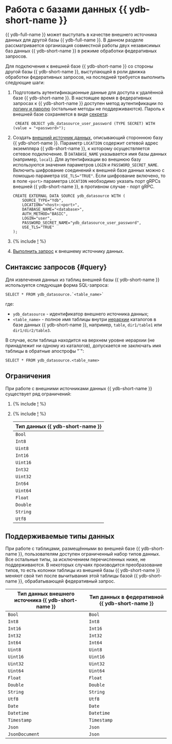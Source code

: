 # Работа с базами данных {{ ydb-short-name }}

{{ ydb-full-name }} может выступать в качестве внешнего источника данных для другой базы {{ ydb-full-name }}. В данном разделе рассматривается организация совместной работы двух независимых баз данных {{ ydb-short-name }} в режиме обработки федеративных запросов.

Для подключения к внешней базе {{ ydb-short-name }} со стороны другой базы {{ ydb-short-name }}, выступающей в роли движка обработки федеративных запросов, на последней требуется выполнить следующие шаги:

1. Подготовить аутентификационные данные для доступа к удалённой базе {{ ydb-short-name }}. В настоящее время в федеративных запросах к {{ ydb-short-name }} доступен метод аутентификации по [логину и паролю](../../concepts/auth.md#static-credentials) (остальные методы не поддерживаются). Пароль к внешней базе сохраняется в виде [секрета](../datamodel/secrets.md):

   ```yql
    CREATE OBJECT ydb_datasource_user_password (TYPE SECRET) WITH (value = "<password>");
    ```

1. Создать [внешний источник данных](../datamodel/external_data_source.md), описывающий стороннюю базу {{ ydb-short-name }}. Параметр `LOCATION` содержит сетевой адрес экземпляра {{ ydb-short-name }}, к которому осуществляется сетевое подключение. В `DATABASE_NAME` указывается имя базы данных (например, `local`). Для аутентификации во внешнюю базу используются значения параметров `LOGIN` и `PASSWORD_SECRET_NAME`. Включить шифрование соединений к внешней базе данных можно с помощью параметра `USE_TLS="TRUE"`. Если шифрование включено, то в поле `<port>` параметра `LOCATION` необходимо указать порт gRPCs внешней {{ ydb-short-name }}, в противном случае - порт gRPC.

    ```yql
    CREATE EXTERNAL DATA SOURCE ydb_datasource WITH (
        SOURCE_TYPE="Ydb",
        LOCATION="<host>:<port>",
        DATABASE_NAME="<database>",
        AUTH_METHOD="BASIC",
        LOGIN="user",
        PASSWORD_SECRET_NAME="ydb_datasource_user_password",
        USE_TLS="TRUE"
    );
    ```

1. {% include [!](_includes/connector_deployment.md) %}
1. [Выполнить запрос](#query) к внешнему источнику данных.

## Синтаксис запросов {#query}

Для извлечения данных из таблиц внешней базы {{ ydb-short-name }} используется следующая форма SQL-запроса:

```yql
SELECT * FROM ydb_datasource.`<table_name>`
```

где:

- `ydb_datasource` - идентификатор внешнего источника данных;
- `<table_name>` - полное имя таблицы внутри [иерархии](../../concepts/index.html#ydb-hierarchy) каталогов в базе данных {{ ydb-short-name }}, например, `table`, `dir1/table1` или `dir1/dir2/table3`.

В случае, если таблица находится на верхнем уровне иерархии (не принадлежит ни одному из каталогов), допускается не заключать имя таблицы в обратные апострофы "\`":

```yql
SELECT * FROM ydb_datasource.<table_name>
```

## Ограничения

При работе с внешними источниками данных {{ ydb-short-name }} существует ряд ограничений:

1. {% include [!](_includes/supported_requests.md) %}
1. {% include [!](_includes/predicate_pushdown.md) %}

    |Тип данных {{ ydb-short-name }}|
    |----|
    |`Bool`|
    |`Int8`|
    |`Uint8`|
    |`Int16`|
    |`Uint16`|
    |`Int32`|
    |`Uint32`|
    |`Int64`|
    |`Uint64`|
    |`Float`|
    |`Double`|
    |`String`|
    |`Utf8`|


## Поддерживаемые типы данных

При работе с таблицами, размещёнными во внешней базе {{ ydb-short-name }}, пользователям доступен ограниченный набор типов данных. Все остальные типы, за исключением перечисленных ниже, не поддерживаются. В некоторых случаях производится преобразование типов, то есть колонки таблицы из внешней базы {{ ydb-short-name }} меняют свой тип после вычитывания этой таблицы базой {{ ydb-short-name }}, обрабатывающей федеративный запрос.

|Тип данных внешнего источника {{ ydb-short-name }}|Тип данных в федеративной {{ ydb-short-name }}|
|---------|---------|
|`Bool`|`Bool`|
|`Int8`|`Int8`|
|`Int16`|`Int16`|
|`Int32`|`Int32`|
|`Int64`|`Int64`|
|`Uint8`|`Uint8`|
|`Uint16`|`Uint16`|
|`Uint32`|`Uint32`|
|`Uint64`|`Uint64`|
|`Float`|`Float`|
|`Double`|`Double`|
|`String`|`String`|
|`Utf8`|`Utf8`|
|`Date`|`Date`|
|`Datetime`|`Datetime`|
|`Timestamp`|`Timestamp`|
|`Json`|`Json`|
|`JsonDocument`|`Json`|